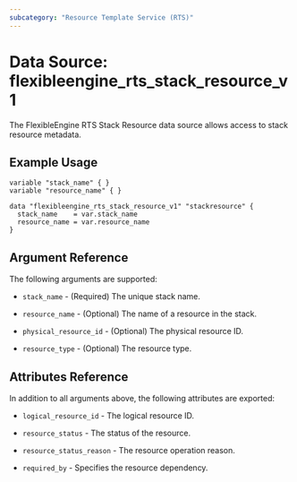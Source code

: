```yaml
---
subcategory: "Resource Template Service (RTS)"
---
```


# Data Source: flexibleengine_rts_stack_resource_v1

The FlexibleEngine RTS Stack Resource data source allows access to stack resource metadata.

## Example Usage

```hcl
variable "stack_name" { }
variable "resource_name" { }

data "flexibleengine_rts_stack_resource_v1" "stackresource" {
  stack_name    = var.stack_name
  resource_name = var.resource_name
}
```

## Argument Reference

The following arguments are supported:

* `stack_name` - (Required) The unique stack name.

* `resource_name` - (Optional) The name of a resource in the stack.

* `physical_resource_id` - (Optional) The physical resource ID.

* `resource_type` - (Optional) The resource type.

## Attributes Reference

In addition to all arguments above, the following attributes are exported:

* `logical_resource_id` - The logical resource ID.

* `resource_status` - The status of the resource.

* `resource_status_reason` - The resource operation reason.

* `required_by` - Specifies the resource dependency.
